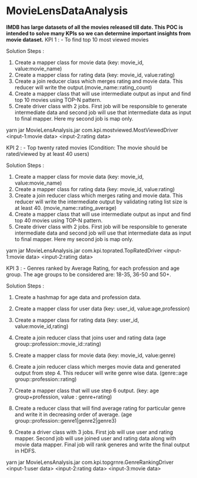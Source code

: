 # MovieLensDataAnalysis

<b> IMDB has large datasets of all the movies released till date. This POC is intended to solve many KPIs so we can determine important insights from movie dataset.</b>
KPI 1 : - To find top 10 most viewed movies

Solution Steps : 

1. Create a mapper class for movie data (key: movie_id, value:movie_name)
2. Create a mapper class for rating data (key: movie_id, value:rating)
3. Create a join reducer class which merges rating and movie data. This reducer will write the output.(movie_name::rating_count)
4. Create a mapper class that will use intermediate output as input and find top 10 movies using TOP-N pattern.
5. Create driver class with 2 jobs. First job will be responsible to generate intermediate data and second job will use that intermediate data
   as input to final mapper. Here my second job is map only.

 yarn jar MovieLensAnalysis.jar com.kpi.mostviewed.MostViewedDriver <input-1:movie data> <input-2:rating data> <output>


KPI 2 : - Top twenty rated movies (Condition: The movie should be rated/viewed by at least 40 users)

Solution Steps : 

1. Create a mapper class for movie data (key: movie_id, value:movie_name)
2. Create a mapper class for rating data (key: movie_id, value:rating)
3. Create a join reducer class which merges rating and movie data. This reducer will write the intermediate output by validating rating list size is at least 40. (movie_name::rating_average)
4. Create a mapper class that will use intermediate output as input and find top 40 movies using TOP-N pattern.
5. Create driver class with 2 jobs. First job will be responsible to generate intermediate data and second job will use that intermediate data
   as input to final mapper. Here my second job is map only.
   
 yarn jar MovieLensAnalysis.jar com.kpi.toprated.TopRatedDriver <input-1:movie data> <input-2:rating data> <output>

KPI 3 : - Genres ranked by Average Rating, for each profession and age group. The age groups to be considered are: 18-35, 36-50 and 50+.

Solution Steps : 
1. Create a hashmap for age data and profession data.
2. Create a mapper class for user data (key: user_id, value:age,profession) 
3. Create a mapper class for rating data (key: user_id, value:movie_id,rating)
4. Create a join reducer class that joins user and rating data (age group::profession::movie_id::rating)
5. Create a mapper class for movie data (key: movie_id, value:genre)
6. Create a join reducer class which merges movie data and generated output from step 4. This reducer will write genre wise data. (genre::age group::profession::rating)
7. Create a mapper class that will use step 6 output. (key: age group+profession, value : genre+rating)
8. Create a reducer class that will find average rating for particular genre and write it in decreasing order of average. (age group::profession::genre1|genre2|genre3)

9. Create a driver class with 3 jobs. First job will use user and rating mapper. Second job will use joined user and rating data along with movie data mapper. Final job will rank generes and write the final output in HDFS.


   
 yarn jar MovieLensAnalysis.jar com.kpi.topgrnre.GenreRankingDriver <input-1:user data> <input-2:rating data> <input-3:movie data> <output>
